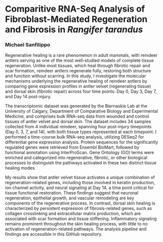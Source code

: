 # **Comparitive RNA-Seq Analysis of Fibroblast-Mediated Regeneration and Fibrosis in *Rangifer tarandus***
### **Michael Sanfilippo**

Regenerative healing is a rare phenomenon in adult mammals, with reindeer antlers serving as one of the most well-studied models of complete tissue regeneration. Unlike most tissues, which heal through fibrotic repair and scar formation, reindeer antlers regenerate fully, restoring both structure and function without scarring. In this study, I investigate the molecular mechanisms underlying the regenerative healing of reindeer antlers by comparing gene expression profiles in antler velvet (regenerating tissue) and dorsal skin (fibrotic repair) across four time points: Day 0, Day 3, Day 7, and Day 14 post-injury.

The transcriptomic dataset was generated by the Biernaskie Lab at the University of Calgary, Department of Comparative Biology and Experimental Medicine, and comprises bulk RNA-seq data from wounded and control tissues of antler velvet and dorsal skin. The dataset includes 34 samples collected from 4 individual reindeer, spanning four post-injury timepoints (Day 0, 3, 7, and 14), with both tissue types represented at each timepoint. I performed a time-course bulk RNA-seq analysis, utilizing DESeq2 for differential gene expression analysis. Protein sequences for the significantly regulated genes were retrieved from Ensembl BioMart, followed by functional annotation using InterProScan. Gene Ontology (GO) terms were enriched and categorized into regenerative, fibrotic, or other biological processes to distinguish the pathways activated in these two distinct tissue healing modes.

My results show that antler velvet tissue activates a unique combination of regeneration-related genes, including those involved in keratin production, ion channel activity, and neural signaling at Day 14, a time point critical for tissue functional restoration. These findings suggest that neuronal regeneration, epithelial growth, and vascular remodeling are key components of the regenerative process. In contrast, dorsal skin healing is characterized by persistent expression of fibrosis-related genes, such as collagen crosslinking and extracellular matrix production, which are associated with scar formation and tissue stiffening. Inflammatory signaling remains prominent throughout the skin healing process, with little to no activation of regeneration-related pathways. The analysis pipeline and findings are accessible in this GitHub repository.

